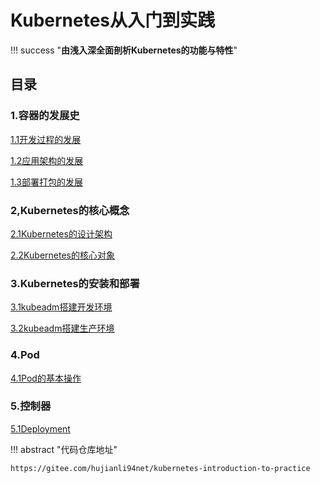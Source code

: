 # Kubernetes从入门到实践

!!! success "**由浅入深全面剖析Kubernetes的功能与特性**"




## 目录



### 1.容器的发展史

[1.1开发过程的发展](../1.容器的发展史/1.1开发过程的发展.md) 


[1.2应用架构的发展](../1.容器的发展史/1.2应用架构的发展.md) 


[1.3部署打包的发展](../1.容器的发展史/1.3部署打包的发展.md) 




### 2,Kubernetes的核心概念

[2.1Kubernetes的设计架构](../2.Kubernetes的核心概念/2.1Kubernetes的设计架构.md)


[2.2Kubernetes的核心对象](../2.Kubernetes的核心概念/2.2Kubernetes的核心对象.md)




### 3.Kubernetes的安装和部署

[3.1kubeadm搭建开发环境](../3.Kubernetes的安装和部署/3.1kubeadm搭建开发环境.md)


[3.2kubeadm搭建生产环境](../3.Kubernetes的安装和部署/3.2kubeadm搭建生产环境.md)





### 4.Pod


[4.1Pod的基本操作](../4.Pod/4.1Pod的基本操作.md)





### 5.控制器

[5.1Deployment](../5.控制器/5.1Deployment.md)





!!! abstract "代码仓库地址"


    https://gitee.com/hujianli94net/kubernetes-introduction-to-practice
